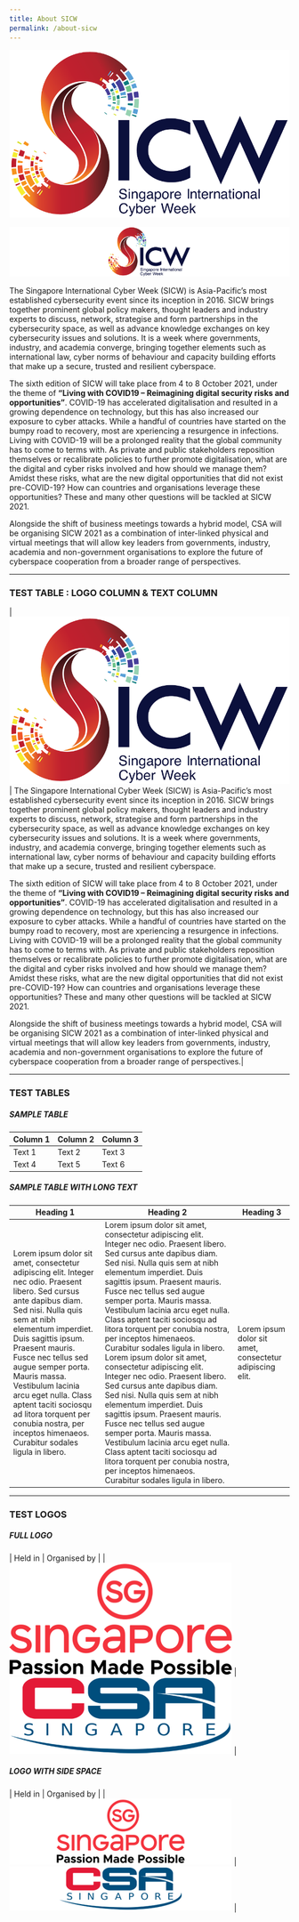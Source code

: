 ```yaml
---
title: About SICW
permalink: /about-sicw
---
```

![SICW](/images/logos/logo-sicw-full.png)

![SICW](/images/logos/logo-sicw-full-wspace.png)

The Singapore International Cyber Week (SICW) is Asia-Pacific’s most established cybersecurity event since its inception in 2016. SICW brings together prominent global policy makers, thought leaders and industry experts to discuss, network, strategise and form partnerships in the cybersecurity space, as well as advance knowledge exchanges on key cybersecurity issues and solutions. It is a week where governments, industry, and academia converge, bringing together elements such as international law, cyber norms of behaviour and capacity building efforts that make up a secure, trusted and resilient cyberspace. 

The sixth edition of SICW will take place from 4 to 8 October 2021, under the theme of **“Living with COVID19 – Reimagining digital security risks and opportunities”**. COVID-19 has accelerated digitalisation and resulted in a growing dependence on technology, but this has also increased our exposure to cyber attacks. While a handful of countries have started on the bumpy road to recovery, most are  xperiencing a resurgence in infections. Living with COVID-19 will be a prolonged reality that the global community has to come to terms with. As private and public stakeholders reposition themselves or recalibrate policies to further promote digitalisation, what are the digital and cyber risks involved and how should we manage them? Amidst these risks, what are the new digital opportunities that did not exist pre-COVID-19? How can countries and organisations leverage these opportunities? These and many other questions will be tackled at SICW 2021.

Alongside the shift of business meetings towards a hybrid model, CSA will be organising SICW 2021 as a combination of inter-linked physical and virtual meetings that will allow key leaders from governments, industry, academia and non-government organisations to explore the future of cyberspace cooperation from a broader range of perspectives.

---

### TEST TABLE : LOGO COLUMN & TEXT COLUMN

| ![SICW](/images/logos/logo-sicw-full.png) | The Singapore International Cyber Week (SICW) is Asia-Pacific’s most established cybersecurity event since its inception in 2016. SICW brings together prominent global policy makers, thought leaders and industry experts to discuss, network, strategise and form partnerships in the cybersecurity space, as well as advance knowledge exchanges on key cybersecurity issues and solutions. It is a week where governments, industry, and academia converge, bringing together elements such as international law, cyber norms of behaviour and capacity building efforts that make up a secure, trusted and resilient cyberspace. 

The sixth edition of SICW will take place from 4 to 8 October 2021, under the theme of **“Living with COVID19 – Reimagining digital security risks and opportunities”**. COVID-19 has accelerated digitalisation and resulted in a growing dependence on technology, but this has also increased our exposure to cyber attacks. While a handful of countries have started on the bumpy road to recovery, most are  xperiencing a resurgence in infections. Living with COVID-19 will be a prolonged reality that the global community has to come to terms with. As private and public stakeholders reposition themselves or recalibrate policies to further promote digitalisation, what are the digital and cyber risks involved and how should we manage them? Amidst these risks, what are the new digital opportunities that did not exist pre-COVID-19? How can countries and organisations leverage these opportunities? These and many other questions will be tackled at SICW 2021.

Alongside the shift of business meetings towards a hybrid model, CSA will be organising SICW 2021 as a combination of inter-linked physical and virtual meetings that will allow key leaders from governments, industry, academia and non-government organisations to explore the future of cyberspace cooperation from a broader range of perspectives.|

---

### TEST TABLES

##### SAMPLE TABLE

| Column 1 | Column 2 | Column 3 |
| -------- | -------- | -------- |
| Text 1     | Text 2     | Text 3     |
| Text 4     | Text 5     | Text 6     |

##### SAMPLE TABLE WITH LONG TEXT

| Heading 1 | Heading 2 | Heading 3 |
| -------- | -------- | -------- |
| Lorem ipsum dolor sit amet, consectetur adipiscing elit. Integer nec odio. Praesent libero. Sed cursus ante dapibus diam. Sed nisi. Nulla quis sem at nibh elementum imperdiet. Duis sagittis ipsum. Praesent mauris. Fusce nec tellus sed augue semper porta. Mauris massa. Vestibulum lacinia arcu eget nulla. Class aptent taciti sociosqu ad litora torquent per conubia nostra, per inceptos himenaeos. Curabitur sodales ligula in libero.      | Lorem ipsum dolor sit amet, consectetur adipiscing elit. Integer nec odio. Praesent libero. Sed cursus ante dapibus diam. Sed nisi. Nulla quis sem at nibh elementum imperdiet. Duis sagittis ipsum. Praesent mauris. Fusce nec tellus sed augue semper porta. Mauris massa. Vestibulum lacinia arcu eget nulla. Class aptent taciti sociosqu ad litora torquent per conubia nostra, per inceptos himenaeos. Curabitur sodales ligula in libero.  Lorem ipsum dolor sit amet, consectetur adipiscing elit. Integer nec odio. Praesent libero. Sed cursus ante dapibus diam. Sed nisi. Nulla quis sem at nibh elementum imperdiet. Duis sagittis ipsum. Praesent mauris. Fusce nec tellus sed augue semper porta. Mauris massa. Vestibulum lacinia arcu eget nulla. Class aptent taciti sociosqu ad litora torquent per conubia nostra, per inceptos himenaeos. Curabitur sodales ligula in libero.      | Lorem ipsum dolor sit amet, consectetur adipiscing elit.       |

--- 

### TEST LOGOS  

##### FULL LOGO

| Held in     | Organised by     |
| ![SG](/images/logos/logo-sg-half.png)     | ![CSA SG](/images/logos/logo-csa-sg-half.png)     |

##### LOGO WITH SIDE SPACE

| Held in     | Organised by     |
| ![SG](/images/logos/logo-sg-half-wspace.png)     | ![CSA SG](/images/logos/logo-csa-sg-half-wspace.png)     |